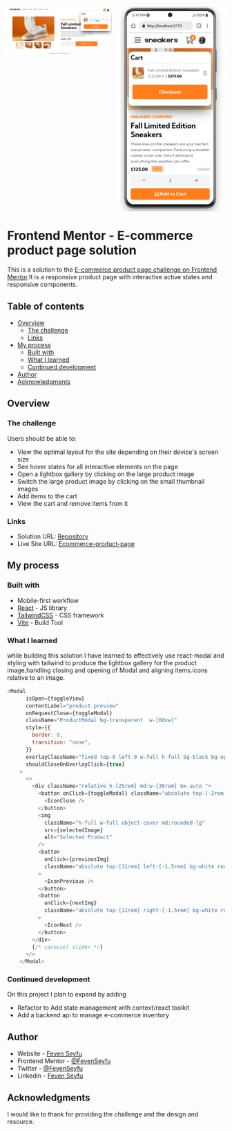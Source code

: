 <div style="display: flex; justify-content: space-between; align-items: flex-start;">
  <img src="https://github.com/FevenSeyfu/Ecommerce-product-page/blob/main/screenshots/Desktop.png" alt="Desktop" style="width: 48%; height: auto;">
  <img src="https://github.com/FevenSeyfu/Ecommerce-product-page/blob/main/screenshots/mobile_1.png" alt="Mobile" style="width: 48%; height: auto;">
</div>

# Frontend Mentor - E-commerce product page solution

This is a solution to the [E-commerce product page challenge on Frontend Mentor](https://www.frontendmentor.io/challenges/ecommerce-product-page-UPsZ9MJp6).It is a responsive product page with interactive active states and responsive components.

## Table of contents

- [Overview](#overview)
  - [The challenge](#the-challenge)
  - [Links](#links)
- [My process](#my-process)
  - [Built with](#built-with)
  - [What I learned](#what-i-learned)
  - [Continued development](#continued-development)
- [Author](#author)
- [Acknowledgments](#acknowledgments)

## Overview

### The challenge

Users should be able to:

- View the optimal layout for the site depending on their device's screen size
- See hover states for all interactive elements on the page
- Open a lightbox gallery by clicking on the large product image
- Switch the large product image by clicking on the small thumbnail images
- Add items to the cart
- View the cart and remove items from it

### Links

- Solution URL: [Repository](https://github.com/FevenSeyfu/Ecommerce-product-page)
- Live Site URL: [Ecommerce-product-page]([https://your-live-site-url.com](https://ecommerce-product-page-feven.netlify.app/))

## My process

### Built with

- Mobile-first workflow
- [React](https://reactjs.org/) - JS library
- [TailwindCSS](https://tailwindcss.com/) - CSS framework
- [Vite](https://vitejs.dev/) - Build Tool

### What I learned

while building this solution I have learned to effectively use react-modal and styling with tailwind to produce the lightbox gallery for the product image,handling closing and opening of Modal and aligning items.icons relative to an image.

```js
<Modal
      isOpen={toggleView}
      contentLabel="product preview"
      onRequestClose={toggleModal}
      className="ProductModal bg-transparent  w-[60vw]"
      style={{
        border: 0,
        transition: "none",
      }}
      overlayClassName="fixed top-0 left-0 w-full h-full bg-black bg-opacity-85 flex justify-center items-center"
      shouldCloseOnOverlayClick={true}
    >
      <>
        <div className="relative h-[25rem] md:w-[30rem] mx-auto ">
          <button onClick={toggleModal} className="absolute top-[-2rem] right-0">
            <IconClose />
          </button>
          <img
            className="h-full w-full object-cover md:rounded-lg"
            src={selectedImage}
            alt="Selected Product"
          />
          <button
            onClick={previousImg}
            className="absolute top-[11rem] left-[-1.5rem] bg-white rounded-full p-4"
          >
            <IconPrevious />
          </button>
          <button
            onClick={nextImg}
            className="absolute top-[11rem] right-[-1.5rem] bg-white rounded-full p-4"
          >
            <IconNext />
          </button>
        </div>
        {/* carousel slider */}
      </>
    </Modal>
```

### Continued development
On this project I plan to expand by adding

- Refactor to Add state management with context/react toolkit
- Add a backend api to manage e-commerce inventory

## Author

- Website - [Feven Seyfu](https://fevenseyfu.tech/)
- Frontend Mentor - [@FevenSeyfu](https://www.frontendmentor.io/profile/FevenSeyfu)
- Twitter - [@FevenSeyfu](https://www.twitter.com/FevenSeyfu)
- Linkedin - [Feven Seyfu](https://www.linkedin.com/in/fevenseyfu/)


## Acknowledgments

I would like to thank for providing the  challenge and the design and resource. 
